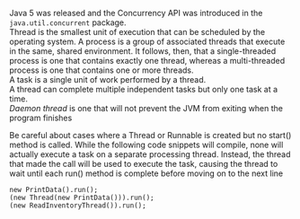 Java 5 was released and the Concurrency API was introduced in the
`java.util.concurrent` package.\
Thread is the smallest unit of execution that can be scheduled by the operating system. A process
is a group of associated threads that execute in the same, shared environment. It follows,
then, that a single-threaded process is one that contains exactly one thread, whereas a
multi-threaded process is one that contains one or more threads.\
A task is a single unit of work performed by a thread.\
A thread can complete multiple independent tasks but only one task at a time.\
*Daemon thread* is one that will not prevent the JVM from exiting when the program finishes

Be careful about cases where a Thread or Runnable is created but no
start() method is called. While the following code snippets will compile, none will
actually execute a task on a separate processing thread. Instead, the thread that made the
call will be used to execute the task, causing the thread to wait until each run() method is
complete before moving on to the next line
```
new PrintData().run();
(new Thread(new PrintData())).run();
(new ReadInventoryThread()).run();
```